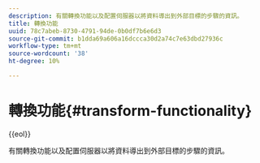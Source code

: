 ```yaml
---
description: 有關轉換功能以及配置伺服器以將資料導出到外部目標的步驟的資訊。
title: 轉換功能
uuid: 78c7abeb-8730-4791-94de-0b0df7b6e6d3
source-git-commit: b1dda69a606a16dccca30d2a74c7e63dbd27936c
workflow-type: tm+mt
source-wordcount: '38'
ht-degree: 10%

---
```



# 轉換功能{#transform-functionality}

{{eol}}

有關轉換功能以及配置伺服器以將資料導出到外部目標的步驟的資訊。

